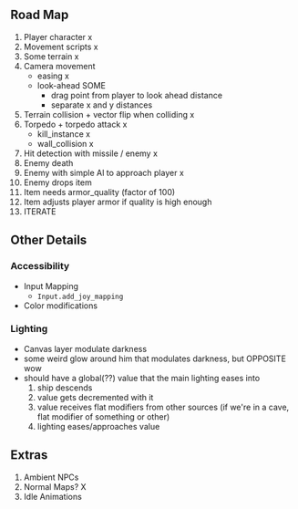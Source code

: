## Road Map

1. Player character x
1. Movement scripts x
1. Some terrain x
1. Camera movement
    - easing x
    - look-ahead SOME
        - drag point from player to look ahead distance
        - separate x and y distances
1. Terrain collision + vector flip when colliding x
1. Torpedo + torpedo attack x
    - kill_instance x
    - wall_collision x
1. Hit detection with missile / enemy x
1. Enemy death
1. Enemy with simple AI to approach player x
1. Enemy drops item
1. Item needs armor_quality (factor of 100)
1. Item adjusts player armor if quality is high enough
1. ITERATE

## Other Details

### Accessibility
- Input Mapping
  - `Input.add_joy_mapping`
- Color modifications

### Lighting
- Canvas layer modulate darkness
- some weird glow around him that modulates darkness, but OPPOSITE wow
- should have a global(??) value that the main lighting eases into
    1. ship descends
    1. value gets decremented with it
    1. value receives flat modifiers from other sources (if we're in a cave, flat modifier of something or other)
    1. lighting eases/approaches value

## Extras
1. Ambient NPCs
1. Normal Maps? X
1. Idle Animations
